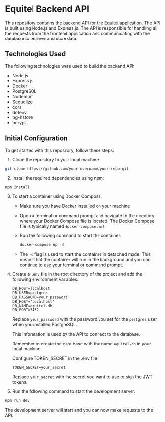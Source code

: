 # Equitel Backend API

This repository contains the backend API for the Equitel application. The API is built using Node.js and Express.js. The API is responsible for handling all the requests from the frontend application and communicating with the database to retrieve and store data.

## Technologies Used
The following technologies were used to build the backend API:

- Node.js
- Express.js
- Docker
- PostgreSQL
- Nodemom
- Sequelize
- cors
- dotenv
- pg-hstore
- bcrypt

## Initial Configuration

To get started with this repository, follow these steps:

1. Clone the repository to your local machine:

```bash
git clone https://github.com/your-username/your-repo.git
```

2. Install the required dependencies using npm:

```bash
npm install
```

3. To start a container using Docker Compose:

   - Make sure you have Docker installed on your machine
   - Open a terminal or command prompt and navigate to the directory where your Docker Compose file is located. The Docker Compose file is typically named `docker-compose.yml`
   - Run the following command to start the container:

      ```bash
      docker-compose up -d
      ```
    - The `-d` flag is used to start the container in detached mode. This means that the container will run in the background and you can continue to use your terminal or command prompt.

4. Create a `.env` file in the root directory of the project and add the following environment variables:

    ```env
    DB_HOST=localhost
    DB_USER=postgres
    DB_PASSWORD=your_password
    DB_HOST='localhost'
    DB_NAME=equitel-db
    DB_PORT=5432
    ```

    Replace `your_password` with the password you set for the `postgres` user when you installed PostgreSQL.

    This information is used by the API to connect to the database.

    Remember to create the data base with the name `equitel-db` in your local machine.

    Configure TOKEN_SECRET in the .env file

    ```env
    TOKEN_SECRET=your_secret
    ```
    Replace `your_secret` with the secret you want to use to sign the JWT tokens.
    

5. Run the following command to start the development server:

```bash
npm run dev
```

The development server will start and you can now make requests to the API.

<!-- ## Database Migrations

The database migrations are handled using the Sequelize ORM. To run the migrations, use the following command:

```bash
npx sequelize db:migrate
```

This command will create the necessary tables in the database.

## Database Seeders

The database seeders are used to populate the database with initial data. To run the seeders, use the following command:

```bash
npx sequelize db:seed:all
```

This command will populate the database with initial data. -->